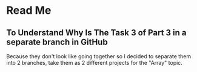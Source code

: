 # Read Me
## To Understand Why Is The Task 3 of Part 3 in a separate branch in GitHub

Because they don't look like going together so I decided 
to separate them into 2 branches, take them as 2 different 
projects for the "Array" topic.
